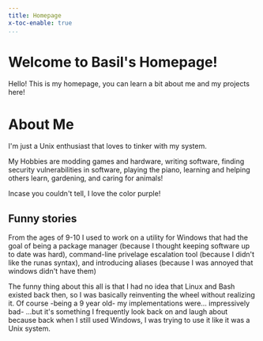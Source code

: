 ```yaml
---
title: Homepage
x-toc-enable: true
...
```


Welcome to Basil's Homepage!
============================
Hello! This is my homepage, you can learn a bit about me and my projects here!

About Me
========
I'm just a Unix enthusiast that loves to tinker with my system.

My Hobbies are modding games and hardware, writing software, finding security vulnerabilities in software, playing the piano, learning and helping others learn, gardening, and caring for animals!

Incase you couldn't tell, I love the color purple!

Funny stories
-------------
From the ages of 9-10 I used to work on a utility for Windows that had the goal of being a package manager (because I thought keeping software up to date was hard), command-line privelage escalation tool (because I didn't like the runas syntax), and introducing aliases (because I was annoyed that windows didn't have them)

The funny thing about this all is that I had no idea that Linux and Bash existed back then, so I was basically reinventing the wheel without realizing it. Of course -being a 9 year old- my implementations were... impressively bad- ...but it's something I frequently look back on and laugh about because back when I still used Windows, I was trying to use it like it was a Unix system.
